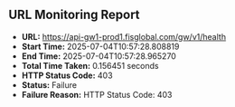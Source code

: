 ## URL Monitoring Report

- **URL:** https://api-gw1-prod1.fisglobal.com/gw/v1/health
- **Start Time:** 2025-07-04T10:57:28.808819
- **End Time:** 2025-07-04T10:57:28.965270
- **Total Time Taken:** 0.156451 seconds
- **HTTP Status Code:** 403
- **Status:** Failure
- **Failure Reason:** HTTP Status Code: 403
